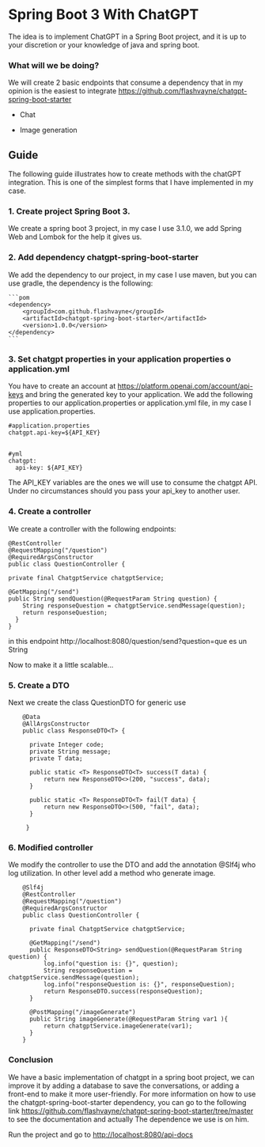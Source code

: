 # Spring Boot 3 With ChatGPT

The idea is to implement ChatGPT in a Spring Boot project, and it is up to your discretion or your knowledge of java and spring boot.

### What will we be doing?

We will create 2 basic endpoints that consume a dependency that in my opinion is the easiest to integrate https://github.com/flashvayne/chatgpt-spring-boot-starter

* Chat
  
* Image generation

## Guide

The following guide illustrates how to create methods with the chatGPT integration.
This is one of the simplest forms that I have implemented in my case.

### 1. Create project Spring Boot 3.
  We create a spring boot 3 project, in my case I use 3.1.0, we add Spring Web and Lombok for the help it gives us.

### 2. Add dependency chatgpt-spring-boot-starter
  We add the dependency to our project, in my case I use maven, but you can use gradle, the dependency is the following:

    ```pom
    <dependency>
        <groupId>com.github.flashvayne</groupId>
        <artifactId>chatgpt-spring-boot-starter</artifactId>
        <version>1.0.0</version>
    </dependency>
    ```
### 3. Set chatgpt properties in your application properties o application.yml
  You have to create an account at https://platform.openai.com/account/api-keys and bring the generated key to your application.
  We add the following properties to our application.properties or application.yml file, in my case I use application.properties.
    
    #application.properties
    chatgpt.api-key=${API_KEY}
    
##
    #yml
    chatgpt:
      api-key: ${API_KEY}

 The API_KEY variables are the ones we will use to consume the chatgpt API. Under no circumstances should you pass your api_key to another user.

### 4. Create a controller
  We create a controller with the following endpoints:

    @RestController
    @RequestMapping("/question")
    @RequiredArgsConstructor
    public class QuestionController {

    private final ChatgptService chatgptService;

    @GetMapping("/send")
    public String sendQuestion(@RequestParam String question) {
        String responseQuestion = chatgptService.sendMessage(question);
        return responseQuestion;
      }
    }
    
  in this endpoint http://localhost:8080/question/send?question=que es un String

  Now to make it a little scalable...
### 5. Create a DTO
   Next we create the class QuestionDTO for generic use
   
        @Data
        @AllArgsConstructor
        public class ResponseDTO<T> {
    
          private Integer code;
          private String message;
          private T data;
    
          public static <T> ResponseDTO<T> success(T data) {
              return new ResponseDTO<>(200, "success", data);
          }
    
          public static <T> ResponseDTO<T> fail(T data) {
              return new ResponseDTO<>(500, "fail", data);
          }
    
         }
### 6. Modified controller
   We modify the controller to use the DTO and add the annotation @Slf4j who log utilization. In other level add a method who generate image.
     
        @Slf4j
        @RestController
        @RequestMapping("/question")
        @RequiredArgsConstructor
        public class QuestionController {

          private final ChatgptService chatgptService;
      
          @GetMapping("/send")
          public ResponseDTO<String> sendQuestion(@RequestParam String question) {
              log.info("question is: {}", question);
              String responseQuestion = chatgptService.sendMessage(question);
              log.info("responseQuestion is: {}", responseQuestion);
              return ResponseDTO.success(responseQuestion);
          }
      
          @PostMapping("/imageGenerate")
          public String imageGenerate(@RequestParam String var1 ){
              return chatgptService.imageGenerate(var1);
          }
        }
### Conclusion
   We have a basic implementation of chatgpt in a spring boot project, we can improve it by adding a database to save the conversations, or adding a front-end to make it more user-friendly.
   For more information on how to use the chatgpt-spring-boot-starter dependency, you can go to the following link https://github.com/flashvayne/chatgpt-spring-boot-starter/tree/master to see the documentation and actually The dependence we use is on him.

   Run the project and go to [http://localhost:8080/api-docs](http://localhost:8080/api-docs)

   
